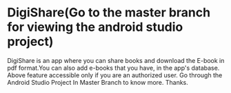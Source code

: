 # DigiShare(**Go to  the master branch for viewing the android studio project**)
DigiShare is an app where you can share books and download the E-book in pdf format.You can also add e-books that you have, in the app's database. Above feature accessible only if you are an authorized user. Go through the Android Studio Project In Master Branch to know more. Thanks.
